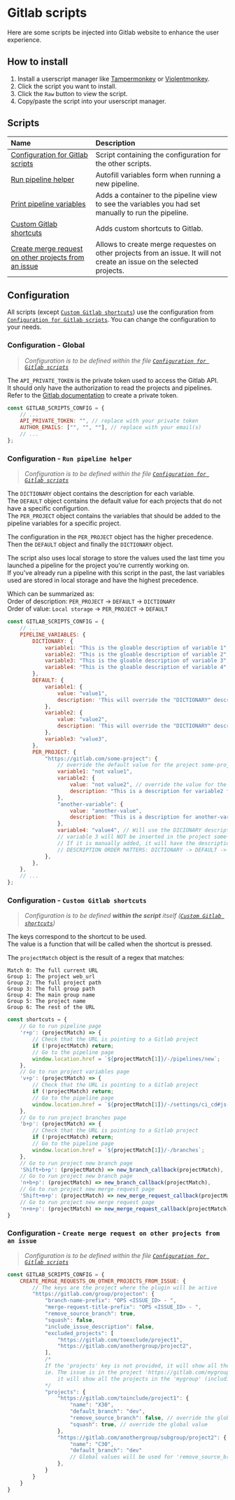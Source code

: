 # Gitlab scripts

Here are some scripts be injected into Gitlab website to enhance the user experience.

## How to install

1. Install a userscript manager like [Tampermonkey](https://www.tampermonkey.net/) or [Violentmonkey](https://violentmonkey.github.io/).
2. Click the script you want to install.
3. Click the `Raw` button to view the script.
4. Copy/paste the script into your userscript manager.

## Scripts

| Name                                                                                         | Description                                                                                                             |
| :------------------------------------------------------------------------------------------- | :---------------------------------------------------------------------------------------------------------------------- |
| [Configuration for Gitlab scripts](./gitlab-scripts-config.js)                               | Script containing the configuration for the other scripts.                                                              |
| [Run pipeline helper](./gitlab-new-pipeline-helper.js)                                       | Autofill variables form when running a new pipeline.                                                                    |
| [Print pipeline variables](./gitlab-print-pipeline-variables.js)                             | Adds a container to the pipeline view to see the variables you had set manually to run the pipeline.                    |
| [Custom Gitlab shortcuts](./gitlab-shortcuts.js)                                             | Adds custom shortcuts to Gitlab.                                                                                        |
| [Create merge request on other projects from an issue](./gitlab-merge-request-from-issue.js) | Allows to create merge requestes on other projects from an issue. It will not create an issue on the selected projects. |

## Configuration

All scripts (except [`Custom Gitlab shortcuts`](./gitlab-shortcuts.js)) use the configuration from [`Configuration for Gitlab scripts`](./gitlab-scripts-config.js).
You can change the configuration to your needs.

### Configuration - Global

> _Configuration is to be defined within the file [`Configuration for Gitlab scripts`](./gitlab-scripts-config.js)_

The `API_PRIVATE_TOKEN` is the private token used to access the Gitlab API. \
It should only have the authorization to read the projects and pipelines. \
Refer to the [Gitlab documentation][gitlab-token] to create a private token.

```javascript
const GITLAB_SCRIPTS_CONFIG = {
    // ...
    API_PRIVATE_TOKEN: "", // replace with your private token
    AUTHOR_EMAILS: ["", "", ""], // replace with your email(s)
    // ...
};
```

### Configuration - `Run pipeline helper`

> _Configuration is to be defined within the file [`Configuration for Gitlab scripts`](./gitlab-scripts-config.js)_

The `DICTIONARY` object contains the description for each variable. \
The `DEFAULT` object contains the default value for each projects that do not have a specific configurtion. \
The `PER_PROJECT` object contains the variables that should be added to the pipeline variables for a specific project.

The configuration in the `PER_PROJECT` object has the higher precedence. \
Then the `DEFAULT` object and finally the `DICTIONARY` object.

The script also uses local storage to store the values used the last time you launched a pipeline for the project you're currently working on. \
If you've already run a pipeline with this script in the past, the last variables used are stored in local storage and have the highest precedence.

Which can be summarized as: \
Order of description: `PER_PROJECT` -> `DEFAULT` -> `DICTIONARY` \
Order of value: `Local storage` -> `PER_PROJECT` -> `DEFAULT`

```javascript
const GITLAB_SCRIPTS_CONFIG = {
    // ...
    PIPELINE_VARIABLES: {
        DICTIONARY: {
            variable1: "This is the gloable description of variable 1",
            variable2: "This is the gloable description of variable 2",
            variable3: "This is the gloable description of variable 3",
            variable4: "This is the gloable description of variable 4",
        },
        DEFAULT: {
            variable1: {
                value: "value1",
                description: 'This will override the "DICTIONARY" description fro variable1.',
            },
            variable2: {
                value: "value2",
                description: 'This will override the "DICTIONARY" description fro variable2.',
            },
            variable3: "value3",
        },
        PER_PROJECT: {
            "https://gitlab.com/some-project": {
                // override the default value for the project some-project. It will not override the description and use the DEFAULT one
                variable1: "not value1",
                variable2: {
                    value: "not value2", // override the value for the project some-project
                    description: "This is a description for variable2 for the project some-project", // override the description for the project some-project
                },
                "another-variable": {
                    value: "another-value",
                    description: "This is a description for another-variable for the project some-project",
                },
                variable4: "value4", // Will use the DICIONARY description
                // variable 3 will NOT be inserted in the project some-project pipeline variables
                // If it is manually added, it will have the description from the DICTIONARY
                // DESCRIPTION ORDER MATTERS: DICTIONARY -> DEFAULT -> PER_PROJECT
            },
        },
    },
    // ...
};
```

### Configuration - `Custom Gitlab shortcuts`

> _Configuration is to be defined **within the script** itself ([`Custom Gitlab shortcuts`](./gitlab-shortcuts.js))_

The keys correspond to the shortcut to be used. \
The value is a function that will be called when the shortcut is pressed.

The `projectMatch` object is the result of a regex that matches:
```
Match 0: The full current URL
Group 1: The project web_url
Group 2: The full project path
Group 3: The full group path
Group 4: The main group name
Group 5: The project name
Group 6: The rest of the URL
```

```javascript
const shortcuts = {
    // Go to run pipeline page
    'r+p': (projectMatch) => {
        // Check that the URL is pointing to a Gitlab project
        if (!projectMatch) return;
        // Go to the pipeline page
        window.location.href = `${projectMatch[1]}/-/pipelines/new`;
    },
    // Go to run project variables page
    'v+p': (projectMatch) => {
        // Check that the URL is pointing to a Gitlab project
        if (!projectMatch) return;
        // Go to the pipeline page
        window.location.href = `${projectMatch[1]}/-/settings/ci_cd#js-cicd-variables-settings`;
    },
    // Go to run project branches page
    'b+p': (projectMatch) => {
        // Check that the URL is pointing to a Gitlab project
        if (!projectMatch) return;
        // Go to the pipeline page
        window.location.href = `${projectMatch[1]}/-/branches`;
    },
    // Go to run project new branch page
    'Shift+b+p': (projectMatch) => new_branch_callback(projectMatch),
    // Go to run project new branch page
    'n+b+p': (projectMatch) => new_branch_callback(projectMatch),
    // Go to run project new merge request page
    'Shift+m+p': (projectMatch) => new_merge_request_callback(projectMatch),
    // Go to run project new merge request page
    'n+m+p': (projectMatch) => new_merge_request_callback(projectMatch),
}
```

[gitlab-token]: https://docs.gitlab.com/ee/user/profile/personal_access_tokens.html


### Configuration - `Create merge request on other projects from an issue`

> _Configuration is to be defined within the file [`Configuration for Gitlab scripts`](./gitlab-scripts-config.js)_

```javascript
const GITLAB_SCRIPTS_CONFIG = {
    CREATE_MERGE_REQUESTS_ON_OTHER_PROJECTS_FROM_ISSUE: {
        // The keys are the project where the plugin will be active
        "https://gitlab.com/group/projecton": {
            "branch-name-prefix": "OPS <ISSUE_ID> - ",
            "merge-request-title-prefix": "OPS <ISSUE_ID> - ",
            "remove_source_branch": true,
            "squash": false,
            "include_issue_description": false,
            "excluded_projects": [
                "https://gitlab.com/toexclude/project1",
                "https://gitlab.com/anothergroup/project2",
            ],
            /* 
            If the 'projects' key is not provided, it will show all the projects in the group (including all sub-group) that are not in the 'excluded_projects' list.
            ie. The issue is in the project 'https://gitlab.com/mygroup/asubgroup/project3' and the 'projects' key is not provided, 
                it will show all the projects in the 'mygroup' (including all sub-group) that are not in the 'excluded_projects' list.
            */
            "projects": {
                "https://gitlab.com/toinclude/project1": {
                    "name": "X30",
                    "default_branch": "dev",
                    "remove_source_branch": false, // override the global value
                    "squash": true, // override the global value
                },
                "https://gitlab.com/anothergroup/subgroup/project2": {
                    "name": "C30",
                    "default_branch": "dev"
                    // Global values will be used for 'remove_source_branch' and 'squash'
                },
            }
        }
    }
}
```